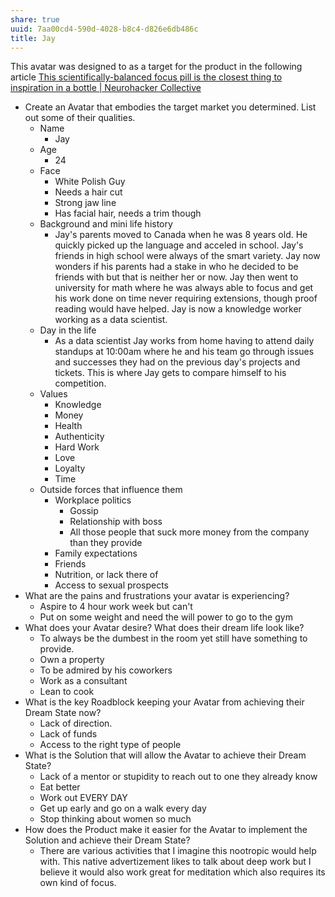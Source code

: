 ```yaml
---
share: true
uuid: 7aa00cd4-590d-4028-b8c4-d826e6db486c
title: Jay
---
```

This avatar was designed to as a target for the product in the following article [This scientifically-balanced focus pill is the closest thing to inspiration in a bottle | Neurohacker Collective](https://neurohacker.com/qualia-mind-essentials-inspiration-in-a-bottle)

* Create an Avatar that embodies the target market you determined. List out some of their qualities.
    * Name
      * Jay
    * Age
      * 24
    * Face
      * White Polish Guy
      * Needs a hair cut
      * Strong jaw line
      * Has facial hair, needs a trim though
    * Background and mini life history
      * Jay's parents moved to Canada when he was 8 years old. He quickly picked up the language and acceled in school. Jay's friends in high school were always of the smart variety. Jay now wonders if his parents had a stake in who he decided to be friends with but that is neither her or now. Jay then went to university for math where he was always able to focus and get his work done on time never requiring extensions, though proof reading would have helped. Jay is now a knowledge worker working as a data scientist.
    * Day in the life
      * As a data scientist Jay works from home having to attend daily standups at 10:00am where he and his team go through issues and successes they had on the previous day's projects and tickets. This is where Jay gets to compare himself to his competition.
    * Values
      * Knowledge
      * Money
      * Health
      * Authenticity
      * Hard Work
      * Love
      * Loyalty
      * Time
    * Outside forces that influence them
      * Workplace politics
        * Gossip
        * Relationship with boss
        * All those people that suck more money from the company than they provide
      * Family expectations
      * Friends
      * Nutrition, or lack there of
      * Access to sexual prospects
* What are the pains and frustrations your avatar is experiencing?
  * Aspire to 4 hour work week but can't
  * Put on some weight and need the will power to go to the gym
* What does your Avatar desire? What does their dream life look like?
  * To always be the dumbest in the room yet still have something to provide.
  * Own a property
  * To be admired by his coworkers
  * Work as a consultant
  * Lean to cook
* What is the key Roadblock keeping your Avatar from achieving their Dream State now?
  * Lack of direction.
  * Lack of funds
  * Access to the right type of people
* What is the Solution that will allow the Avatar to achieve their Dream State?
  * Lack of a mentor or stupidity to reach out to one they already know
  * Eat better
  * Work out EVERY DAY
  * Get up early and go on a walk every day
  * Stop thinking about women so much
* How does the Product make it easier for the Avatar to implement the Solution and achieve their Dream State?
  * There are various activities that I imagine this nootropic would help with. This native advertizement likes to talk about deep work but I believe it would also work great for meditation which also requires its own kind of focus.